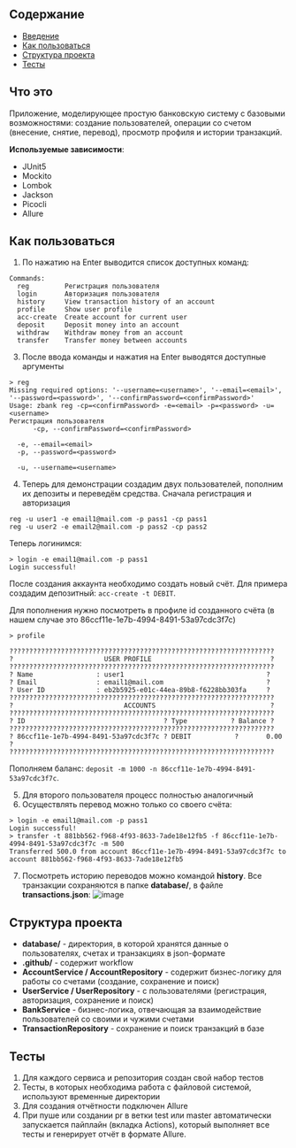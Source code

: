## Содержание
- [Введение](#что-это)
- [Как пользоваться](#как-пользоваться)
- [Структура проекта](#структура-проекта)
- [Тесты](#тесты)
## Что это
Приложение, моделирующее простую банковскую систему с базовыми возможностями: создание пользователей, операции со счетом (внесение, снятие, перевод), просмотр профиля и истории транзакций.

**Используемые зависимости**:
* JUnit5
* Mockito
* Lombok
* Jackson
* Picocli
* Allure

## Как пользоваться
1. По нажатию на Enter выводится список доступных команд:
```
Commands:
  reg         Регистрация пользователя
  login       Авторизация пользователя
  history     View transaction history of an account
  profile     Show user profile
  acc-create  Create account for current user
  deposit     Deposit money into an account
  withdraw    Withdraw money from an account
  transfer    Transfer money between accounts
```
3. После ввода команды и нажатия на Enter выводятся доступные аргументы
```
> reg
Missing required options: '--username=<username>', '--email=<email>', '--password=<password>', '--confirmPassword=<confirmPassword>'
Usage: zbank reg -cp=<confirmPassword> -e=<email> -p=<password> -u=<username>
Регистрация пользователя
      -cp, --confirmPassword=<confirmPassword>

  -e, --email=<email>
  -p, --password=<password>

  -u, --username=<username>
```
4. Теперь для демонстрации создадим двух пользователей, пополним их депозиты и переведём средства. Сначала регистрация и авторизация
```
reg -u user1 -e email1@mail.com -p pass1 -cp pass1
reg -u user2 -e email2@mail.com -p pass2 -cp pass2
```
Теперь логинимся:
```
> login -e email1@mail.com -p pass1
Login successful!
```
После создания аккаунта необходимо создать новый счёт. Для примера создадим депозитный:
``acc-create -t DEBIT``.

Для пополнения нужно посмотреть в профиле id созданного счёта (в нашем случае это 86ccf11e-1e7b-4994-8491-53a97cdc3f7c)
```
> profile

???????????????????????????????????????????????????????????????????
?                       USER PROFILE                              ?
???????????????????????????????????????????????????????????????????
? Name                : user1                                    ?
? Email               : email1@mail.com                          ?
? User ID             : eb2b5925-e01c-44ea-89b8-f6228bb303fa     ?
???????????????????????????????????????????????????????????????????
?                            ACCOUNTS                             ?
???????????????????????????????????????????????????????????????????
? ID                                   ? Type           ? Balance ?
???????????????????????????????????????????????????????????????????
? 86ccf11e-1e7b-4994-8491-53a97cdc3f7c ? DEBIT           ?       0.00 ?
???????????????????????????????????????????????????????????????????
```
Пополняем баланс:
``deposit -m 1000 -n 86ccf11e-1e7b-4994-8491-53a97cdc3f7c``.

5. Для второго пользователя процесс полностью аналогичный
6. Осуществлять перевод можно только со своего счёта:
```
> login -e email1@mail.com -p pass1
Login successful!
> transfer -t 881bb562-f968-4f93-8633-7ade18e12fb5 -f 86ccf11e-1e7b-4994-8491-53a97cdc3f7c -m 500
Transferred 500.0 from account 86ccf11e-1e7b-4994-8491-53a97cdc3f7c to account 881bb562-f968-4f93-8633-7ade18e12fb5
```
7. Посмотреть историю переводов можно командой **history**. Все транзакции сохраняются в папке **database/**, в файле **transactions.json**:
![image](https://github.com/user-attachments/assets/2d6d2c6f-316c-4ecd-8cd0-918f1755d35c)

## Структура проекта
* **database/** - директория, в которой хранятся данные о пользователях, счетах и транзакциях в json-формате
* **.github/** - содержит workflow
* **AccountService / AccountRepository** - содержит бизнес-логику для работы со счетами (создание, сохранение и поиск)
* **UserService / UserRepository** - с пользователями (регистрация, авторизация, сохранение и поиск)
* **BankService** - бизнес-логика, отвечающая за взаимодействие пользователей со своими и чужими счетами
* **TransactionRepository** - сохранение и поиск транзакций в базе

## Тесты
1. Для каждого сервиса и репозитория создан свой набор тестов
2. Тесты, в которых необходима работа с файловой системой, используют временные директории
3. Для создания отчётности подключен Allure
4. При пуше или создании pr в ветки test или master автоматически запускается пайплайн (вкладка Actions), который выполняет все тесты и генерирует отчёт в формате Allure.
